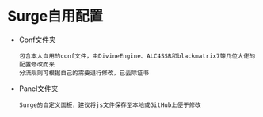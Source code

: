 Surge自用配置
===
* Conf文件夹
      
      包含本人自用的conf文件，由DivineEngine、ALC4SSR和blackmatrix7等几位大佬的配置修改而来
      分流规则可根据自己的需要进行修改，已去除证书
      
* Panel文件夹
  
      Surge的自定义面板，建议将js文件保存至本地或GitHub上便于修改
      
